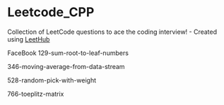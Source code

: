 # Leetcode_CPP
Collection of LeetCode questions to ace the coding interview! - Created using [LeetHub](https://github.com/QasimWani/LeetHub)

FaceBook
129-sum-root-to-leaf-numbers

346-moving-average-from-data-stream

528-random-pick-with-weight

766-toeplitz-matrix

